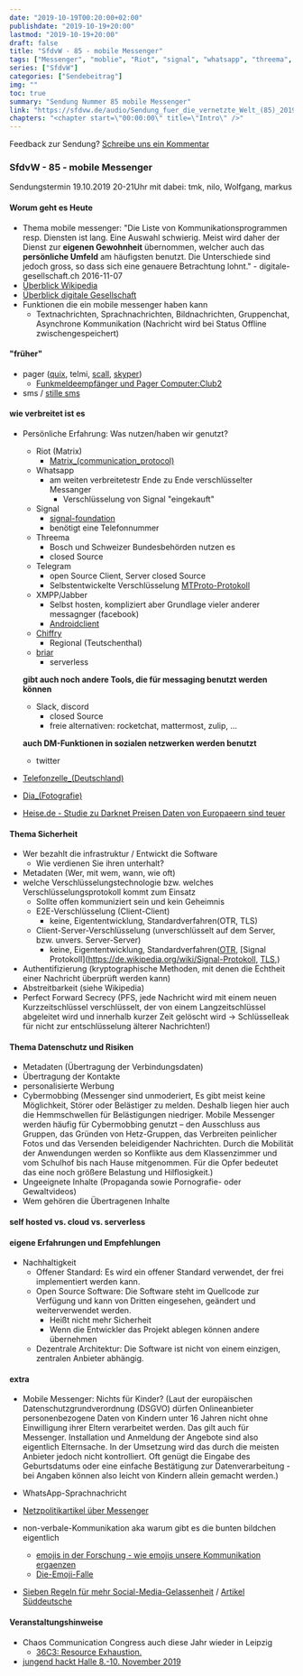 ```yaml
---
date: "2019-10-19T00:20:00+02:00"
publishdate: "2019-10-19+20:00"
lastmod: "2019-10-19+20:00"
draft: false
title: "SfdvW - 85 - mobile Messenger"
tags: ["Messenger", "moblie", "Riot", "signal", "whatsapp", "threema", "telegram", "XMPP/jabber", "chiffry", "briar", "slack", "discord", "twitter"]
series: ["SfdvW"]
categories: ["Sendebeitrag"]
img: ""
toc: true
summary: "Sendung Nummer 85 mobile Messenger"
link: "https://sfdvw.de/audio/Sendung_fuer_die_vernetzte_Welt_(85)_2019_10_19_Mobile_Messenger.mp3"
chapters: "<chapter start=\"00:00:00\" title=\"Intro\" />"
---
```


<div align="center" id="example"></div>
<script src="https://cdn.podlove.org/web-player/embed.js"></script>



Feedback zur Sendung?
[Schreibe uns ein Kommentar](mailto:SfdvW@radiocorax.de)

### SfdvW - 85 - mobile Messenger
Sendungstermin 19.10.2019 20-21Uhr
mit dabei: tmk, nilo, Wolfgang, markus

#### Worum geht es Heute
* Thema mobile messenger: "Die Liste von Kommunikationsprogrammen resp. Diensten ist lang. Eine Auswahl schwierig. Meist wird daher der Dienst zur **eigenen Gewohnheit** übernommen, welcher auch das **persönliche Umfeld** am häufigsten benutzt. Die Unterschiede sind jedoch gross, so dass sich eine genauere Betrachtung lohnt." - digitale-gesellschaft.ch 2016-11-07 
* [Überblick Wikipedia](https://de.wikipedia.org/wiki/Liste_von_mobilen_Instant-Messengern)
* [Überblick digitale Gesellschaft](https://www.digitale-gesellschaft.ch/2016/11/07/whatsapp-e-mail-sms-co-auf-sicherheit-und-nachhaltigkeit-bewertet-produktvergleich/)
* Funktionen die ein mobile messenger haben kann
    * Textnachrichten, Sprachnachrichten, Bildnachrichten, Gruppenchat, Asynchrone Kommunikation (Nachricht wird bei Status Offline zwischengespeichert)

#### "früher"
* pager ([quix](https://de.wikipedia.org/wiki/Quix), telmi, [scall](https://de.wikipedia.org/wiki/Scall), [skyper](https://de.wikipedia.org/wiki/Skyper_(Pager)))
    * [Funkmeldeempfänger und Pager Computer:Club2](https://www.youtube.com/watch?v=7N-CxZXpV_8)
* sms / [stille sms](https://de.wikipedia.org/wiki/Stille_SMS)

#### wie verbreitet ist es
* Persönliche Erfahrung:  Was nutzen/haben wir genutzt?
    * Riot (Matrix)
        * [Matrix_(communication_protocol)](https://en.wikipedia.org/wiki/Matrix_(communication_protocol))
    * Whatsapp
        * am weiten verbreitetestr Ende zu Ende verschlüsselter Messanger 
            * Verschlüsselung von Signal "eingekauft"
    * Signal
        * [signal-foundation](https://signal.org/blog/signal-foundation/)
        * benötigt eine Telefonnummer
    * Threema
        * Bosch und Schweizer Bundesbehörden nutzen es
        * closed Source
    * Telegram
        * open Source Client, Server closed Source
        * Selbstentwickelte Verschlüsselung [MTProto-Protokoll](https://de.wikipedia.org/wiki/Telegram#cite_note-88)
    * XMPP/Jabber
        * Selbst hosten, kompliziert aber Grundlage vieler anderer messagnger (facebook)
        * [Androidclient](https://conversations.im/)
    * [Chiffry](https://www.chiffry.de/)
        * Regional (Teutschenthal)
    * [briar](https://briarproject.org/)
        * serverless
    
    **gibt auch noch andere Tools, die für messaging benutzt werden können**
    
    * Slack, discord
        * closed Source
        * freie alternativen: rocketchat, mattermost, zulip, ...

    **auch DM-Funktionen in sozialen netzwerken werden benutzt**
    
    * twitter

* [Telefonzelle_(Deutschland)](https://de.wikipedia.org/wiki/Telefonzelle_(Deutschland))
* [Dia_(Fotografie)](https://de.wikipedia.org/wiki/Dia_(Fotografie))
* [Heise.de - Studie zu Darknet Preisen Daten von Europaeern sind teuer](https://www.heise.de/newsticker/meldung/Studie-zu-Darknet-Preisen-Daten-von-Europaeern-sind-teuer-4560072.html)
 

#### Thema Sicherheit
* Wer bezahlt die infrastruktur / Entwickt die Software 
    * Wie verdienen Sie ihren unterhalt?
* Metadaten (Wer, mit wem, wann, wie oft)
* welche Verschlüsselungstechnologie bzw. welches Verschlüsselungsprotokoll kommt zum Einsatz
    * Sollte offen kommuniziert sein und kein Geheimnis
    * E2E-Verschlüsselung (Client-Client)
        * keine, Eigententwicklung, Standardverfahren(OTR, TLS)
    * Client-Server-Verschlüsselung (unverschlüsselt auf dem Server, bzw. unvers. Server-Server)
        * keine, Eigententwicklung, Standardverfahren([OTR](https://de.wikipedia.org/wiki/Off-the-Record_Messaging), [Signal Protokoll](https://de.wikipedia.org/wiki/Signal-Protokoll, [TLS](https://de.wikipedia.org/wiki/Transport_Layer_Security),)
* Authentifizierung (kryptographische Methoden, mit denen die Echtheit einer Nachricht überprüft werden kann)
* Abstreitbarkeit (siehe Wikipedia)
* Perfect Forward Secrecy (PFS, jede Nachricht wird mit einem neuen Kurzzeitschlüssel verschlüsselt, der von einem Langzeitschlüssel abgeleitet wird und innerhalb kurzer Zeit gelöscht wird -> Schlüsselleak für nicht zur entschlüsselung älterer Nachrichten!)
#### Thema Datenschutz und Risiken
* Metadaten (Übertragung der Verbindungsdaten)
* Übertragung der Kontakte
* personalisierte Werbung
* Cybermobbing (Messenger sind unmoderiert, Es gibt meist keine Möglichkeit, Störer oder Belästiger zu melden. Deshalb liegen hier auch die Hemmschwellen für Belästigungen niedriger. Mobile Messenger werden häufig für Cybermobbing genutzt – den Ausschluss aus Gruppen, das Gründen von Hetz-Gruppen, das Verbreiten peinlicher Fotos und das Versenden beleidigender Nachrichten. Durch die Mobilität der Anwendungen werden so Konflikte aus dem Klassenzimmer und vom Schulhof bis nach Hause mitgenommen. Für die Opfer bedeutet das eine noch größere Belastung und Hilflosigkeit.)
* Ungeeignete Inhalte (Propaganda sowie Pornografie- oder Gewaltvideos)
* Wem gehören die Übertragenen Inhalte
#### self hosted vs. cloud vs. serverless



#### eigene Erfahrungen und Empfehlungen
* Nachhaltigkeit
    * Offener Standard: Es wird ein offener Standard verwendet, der frei implementiert werden kann.
    * Open Source Software: Die Software steht im Quellcode zur Verfügung und kann von Dritten eingesehen, geändert und weiterverwendet werden.
        * Heißt nicht mehr Sicherheit
        * Wenn die Entwickler das Projekt ablegen können andere übernehmen
    * Dezentrale Architektur: Die Software ist nicht von einem einzigen, zentralen Anbieter abhängig.

#### extra
* Mobile Messenger: Nichts für Kinder? (Laut der europäischen Datenschutzgrundverordnung (DSGVO) dürfen Onlineanbieter personenbezogene Daten von Kindern unter 16 Jahren nicht ohne Einwilligung ihrer Eltern verarbeitet werden. Das gilt auch für Messenger. Installation und Anmeldung der Angebote sind also eigentlich Elternsache. In der Umsetzung wird das durch die meisten Anbieter jedoch nicht kontrolliert. Oft genügt die Eingabe des Geburtsdatums oder eine einfache Bestätigung zur Datenverarbeitung - bei Angaben können also leicht von Kindern allein gemacht werden.)

* WhatsApp-Sprachnachricht

* [Netzpolitikartikel über Messenger](https://netzpolitik.org/tag/messenger/)

* non-verbale-Kommunikation aka warum gibt es die bunten bildchen eigentlich
    * [emojis in der Forschung - wie emojis unsere Kommunikation ergaenzen](https://www.stuttgarter-nachrichten.de/inhalt.emojis-in-der-forschung-wie-emojis-unsere-kommunikation-ergaenzen.61649867-1f7d-4c30-8c5f-4a6e38e00f79.html)
    * [Die-Emoji-Falle](https://www.n-joy.de/multimedia/Die-Emoji-Falle,emoji672.html)

*  [Sieben Regeln für mehr Social-Media-Gelassenheit](https://gegen-die-panik.de)  / [Artikel Süddeutsche](https://www.sueddeutsche.de/digital/nach-dem-anschlag-von-muenster-gegen-die-panik-1.3935620)


#### Veranstaltungshinweise
* Chaos Communication Congress auch diese Jahr wieder in Leipzig
    * [36C3: Resource Exhaustion.](https://www.ccc.de/en/updates/2019/36c3-in-leipzig)
* [jungend hackt Halle 8.-10. November 2019](https://jugendhackt.org/events/halle/)

<script>
  podlovePlayer('#example', '/blog/sfdvw85.json');
</script>
